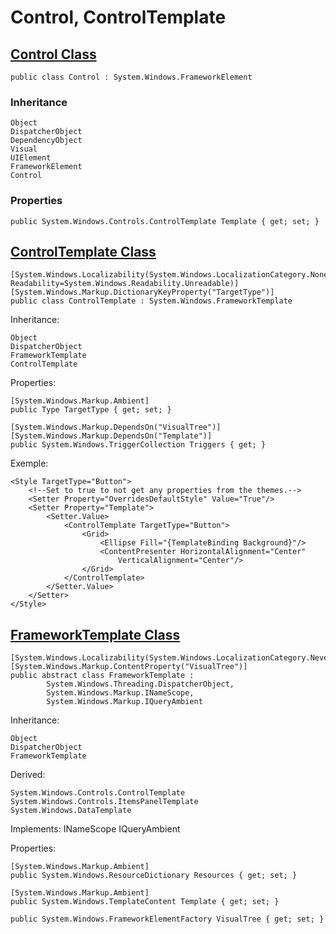 
# Control, ControlTemplate

## [Control Class](https://docs.microsoft.com/en-us/dotnet/api/system.windows.controls.control?view=windowsdesktop-6.0)

	public class Control : System.Windows.FrameworkElement

### Inheritance

    Object
    DispatcherObject
    DependencyObject
    Visual
    UIElement
    FrameworkElement
    Control

### Properties

    public System.Windows.Controls.ControlTemplate Template { get; set; }


## [ControlTemplate Class](https://docs.microsoft.com/en-us/dotnet/api/system.windows.controls.controltemplate?view=windowsdesktop-6.0)

    [System.Windows.Localizability(System.Windows.LocalizationCategory.None, Readability=System.Windows.Readability.Unreadable)]
    [System.Windows.Markup.DictionaryKeyProperty("TargetType")]
    public class ControlTemplate : System.Windows.FrameworkTemplate

Inheritance:

    Object
    DispatcherObject
    FrameworkTemplate
    ControlTemplate

Properties:

    [System.Windows.Markup.Ambient]
    public Type TargetType { get; set; }

    [System.Windows.Markup.DependsOn("VisualTree")]
    [System.Windows.Markup.DependsOn("Template")]
    public System.Windows.TriggerCollection Triggers { get; }

Exemple:

    <Style TargetType="Button">
        <!--Set to true to not get any properties from the themes.-->
        <Setter Property="OverridesDefaultStyle" Value="True"/>
        <Setter Property="Template">
            <Setter.Value>
                <ControlTemplate TargetType="Button">
                    <Grid>
                        <Ellipse Fill="{TemplateBinding Background}"/>
                        <ContentPresenter HorizontalAlignment="Center"
                            VerticalAlignment="Center"/>
                    </Grid>
                </ControlTemplate>
            </Setter.Value>
        </Setter>
    </Style>

## [FrameworkTemplate Class](https://docs.microsoft.com/en-us/dotnet/api/system.windows.frameworktemplate?view=windowsdesktop-6.0)

    [System.Windows.Localizability(System.Windows.LocalizationCategory.NeverLocalize)]
    [System.Windows.Markup.ContentProperty("VisualTree")]
    public abstract class FrameworkTemplate : 
            System.Windows.Threading.DispatcherObject, 
            System.Windows.Markup.INameScope, 
            System.Windows.Markup.IQueryAmbient

Inheritance:

    Object
    DispatcherObject
    FrameworkTemplate

Derived:

    System.Windows.Controls.ControlTemplate
    System.Windows.Controls.ItemsPanelTemplate
    System.Windows.DataTemplate

Implements:
    INameScope
    IQueryAmbient

Properties:

    [System.Windows.Markup.Ambient]
    public System.Windows.ResourceDictionary Resources { get; set; }

    [System.Windows.Markup.Ambient]
    public System.Windows.TemplateContent Template { get; set; }

    public System.Windows.FrameworkElementFactory VisualTree { get; set; }

